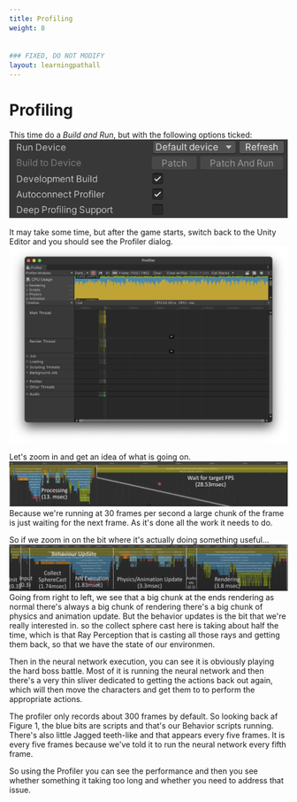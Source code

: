```yaml
---
title: Profiling
weight: 8


### FIXED, DO NOT MODIFY
layout: learningpathall
---
```


# Profiling
This time do a _Build and Run_, but with the following options ticked:
![Profiling Settings](profiling-settings.png "Figure 1. Profiling Settings")

It may take some time, but after the game starts, switch back to the Unity Editor and you should see the Profiler dialog.
![Profiler Dialog](profiler-dialog.png "Figure 2. Profiler Dialog")

Let's zoom in and get an idea of what is going on.
![Profiling Details 1](profiling-details-1.png "Figure 3. Profiling Details 1")
Because we're running at 30 frames per second a large chunk of the frame is just waiting for the next frame. As it's done all the work it needs to do.

So if we zoom in on the bit where it's actually doing something useful...
![Profiling Details 2](profiling-details-2.png "Figure 4. Profiling Details 2")
Going from right to left, we see that a big chunk at the ends rendering as normal there's always a big chunk of rendering there's a big chunk of physics and animation update. But the behavior updates is the bit that we're really interested in. so the collect sphere cast here is taking about half the time, which is that Ray Perception that is casting all those rays and getting them back, so that we have the state of our environmen. 

Then in the neural network execution, you can see it is obviously playing the hard boss battle. Most of it is running the neural network and then there's a very thin sliver dedicated to getting the actions back out again, which will then move the characters and get them to to perform the appropriate actions.

The profiler only records about 300 frames by default. So looking back af Figure 1, the blue bits are scripts and that's our Behavior scripts running. There's also little Jagged teeth-like and that appears every five frames. It is every five frames because we've told it to run the neural network every fifth frame.

So using the Profiler you can see the performance and then you see whether something it taking too long and whether you need to address that issue.